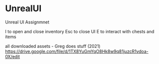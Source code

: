 # UnrealUI
Unreal UI Assignmnet

I to open and close inventory
Esc to close UI
E to interact with chests and items



all downloaded assets - Greg does stuff (2021)
https://drive.google.com/file/d/1TX8YuGmYqO8Hk8w9q81juzcR1vdoa-0X/edit
